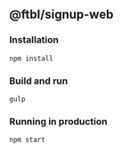 ## @ftbl/signup-web

### Installation

```
npm install
```

### Build and run

```
gulp
```

### Running in production

```
npm start
```

